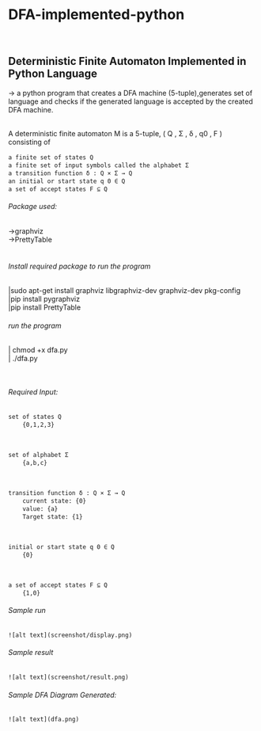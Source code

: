 # DFA-implemented-python
<br />

## Deterministic Finite Automaton Implemented in Python Language
-> a python program that creates a DFA machine (5-tuple),generates set of language and checks if the generated language is accepted by the created DFA machine. <br /><br />

A deterministic finite automaton M is a 5-tuple, ( Q , Σ , δ , q0 , F ) consisting of<br />

    a finite set of states Q
    a finite set of input symbols called the alphabet Σ 
    a transition function δ : Q × Σ → Q 
    an initial or start state q 0 ∈ Q 
    a set of accept states F ⊆ Q 


###### Package used:
->graphviz<br />
->PrettyTable<br />
<br />

###### Install required package to run the program
|sudo apt-get install graphviz libgraphviz-dev graphviz-dev pkg-config<br />
|pip install pygraphviz<br />
|pip install PrettyTable<br />

###### run the program
| chmod +x dfa.py<br />
| ./dfa.py<br />

<br />

###### Required Input:
	set of states Q
		{0,1,2,3}

<br/>

	set of alphabet Σ 
		{a,b,c}


<br/>

	transition function δ : Q × Σ → Q 
		current state: {0}
		value: {a}
		Target state: {1}

<br />

	initial or start state q 0 ∈ Q
		{0} 

<br />

	a set of accept states F ⊆ Q 
		{1,0}

###### Sample run 
	![alt text](screenshot/display.png)

###### Sample result
	![alt text](screenshot/result.png)

###### Sample DFA Diagram Generated:
	![alt text](dfa.png)